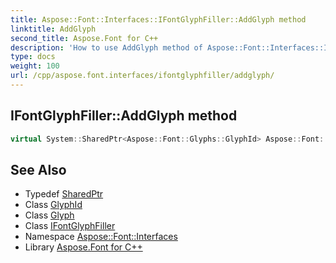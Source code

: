 ```yaml
---
title: Aspose::Font::Interfaces::IFontGlyphFiller::AddGlyph method
linktitle: AddGlyph
second_title: Aspose.Font for C++
description: 'How to use AddGlyph method of Aspose::Font::Interfaces::IFontGlyphFiller class in C++.'
type: docs
weight: 100
url: /cpp/aspose.font.interfaces/ifontglyphfiller/addglyph/
---
```

## IFontGlyphFiller::AddGlyph method




```cpp
virtual System::SharedPtr<Aspose::Font::Glyphs::GlyphId> Aspose::Font::Interfaces::IFontGlyphFiller::AddGlyph(System::SharedPtr<Aspose::Font::Glyphs::Glyph> glyph)=0
```

## See Also

* Typedef [SharedPtr](../../../system/sharedptr/)
* Class [GlyphId](../../../aspose.font.glyphs/glyphid/)
* Class [Glyph](../../../aspose.font.glyphs/glyph/)
* Class [IFontGlyphFiller](../)
* Namespace [Aspose::Font::Interfaces](../../)
* Library [Aspose.Font for C++](../../../)
